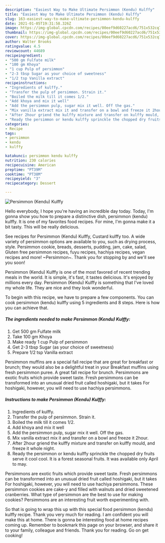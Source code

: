 ```yaml
---
description: "Easiest Way to Make Ultimate Persimmon (Kendu) Kulffy"
title: "Easiest Way to Make Ultimate Persimmon (Kendu) Kulffy"
slug: 163-easiest-way-to-make-ultimate-persimmon-kendu-kulffy
date: 2021-01-05T19:31:58.326Z
image: https://img-global.cpcdn.com/recipes/00eef9d60227acd6/751x532cq70/persimmon-kendu-kulffy-recipe-main-photo.jpg
thumbnail: https://img-global.cpcdn.com/recipes/00eef9d60227acd6/751x532cq70/persimmon-kendu-kulffy-recipe-main-photo.jpg
cover: https://img-global.cpcdn.com/recipes/00eef9d60227acd6/751x532cq70/persimmon-kendu-kulffy-recipe-main-photo.jpg
author: Walter Brooks
ratingvalue: 4.5
reviewcount: 44689
recipeingredient:
- "500 gm Fulfate milk"
- "100 gm Khoya"
- "1 cup Pulp of persimmon"
- "2-3 tbsp Sugar as your choice of sweetness"
- "1/2 tsp Vanilla extract"
recipeinstructions:
- "Ingredients of kulffy."
- "Transfer the pulp of persimmon. Strain it."
- "Boiled the milk till it comes 1/2."
- "Add khoya and mix it well"
- "Add the persimmon pulp, sugar mix it well. Off the gas."
- "Mix vanilla extract mix it and transfer on a bowl and freeze it 2hour."
- "After 2hour griend the kulffy mixture and transfer on kulffy mould, and freeze it whole night."
- "Ready the persimmon or kendu kulffy sprinckle the chopped dry fruits serve it cool cool. It is a forest seasonal fruits. It was available only April to may."
categories:
- Recipe
tags:
- persimmon
- kendu
- kulffy

katakunci: persimmon kendu kulffy 
nutrition: 230 calories
recipecuisine: American
preptime: "PT39M"
cooktime: "PT38M"
recipeyield: "3"
recipecategory: Dessert

---
```



![Persimmon (Kendu) Kulffy](https://img-global.cpcdn.com/recipes/00eef9d60227acd6/751x532cq70/persimmon-kendu-kulffy-recipe-main-photo.jpg)

Hello everybody, I hope you're having an incredible day today. Today, I'm gonna show you how to prepare a distinctive dish, persimmon (kendu) kulffy. It is one of my favorites food recipes. For mine, I'm gonna make it a bit tasty. This will be really delicious.

See recipes for Persimmon (Kendu) Kulffy, Custard kulffy too. A wide variety of persimmon options are available to you, such as drying process, style. Persimmon cookie, breads, desserts, pudding, jam, cake, salad, Gluten free persimmon recipes, fuyu recipes, hachiya recipes, vegan recipes and more! ~Persimmon~. Thank you for stopping by and we&#39;ll see you soon!

Persimmon (Kendu) Kulffy is one of the most favored of recent trending meals in the world. It is simple, it's fast, it tastes delicious. It's enjoyed by millions every day. Persimmon (Kendu) Kulffy is something that I've loved my whole life. They are nice and they look wonderful.


To begin with this recipe, we have to prepare a few components. You can cook persimmon (kendu) kulffy using 5 ingredients and 8 steps. Here is how you can achieve that.

<!--inarticleads1-->

##### The ingredients needed to make Persimmon (Kendu) Kulffy:

1. Get 500 gm Fulfate milk
1. Take 100 gm Khoya
1. Make ready 1 cup Pulp of persimmon
1. Get 2-3 tbsp Sugar (as your choice of sweetness)
1. Prepare 1/2 tsp Vanilla extract


Persimmon muffins are a special fall recipe that are great for breakfast or brunch; they would also be a delightful treat in your Breakfast muffins using fresh persimmon puree. A great fall recipe for brunch. Persimmons are exotic fruits which provide sweet taste. Fresh persimmons can be transformed into an unusual dried fruit called hoshigaki, but it takes For hoshigaki, however, you will need to use hachiya persimmons. 

<!--inarticleads2-->

##### Instructions to make Persimmon (Kendu) Kulffy:

1. Ingredients of kulffy.
1. Transfer the pulp of persimmon. Strain it.
1. Boiled the milk till it comes 1/2.
1. Add khoya and mix it well
1. Add the persimmon pulp, sugar mix it well. Off the gas.
1. Mix vanilla extract mix it and transfer on a bowl and freeze it 2hour.
1. After 2hour griend the kulffy mixture and transfer on kulffy mould, and freeze it whole night.
1. Ready the persimmon or kendu kulffy sprinckle the chopped dry fruits serve it cool cool. It is a forest seasonal fruits. It was available only April to may.


Persimmons are exotic fruits which provide sweet taste. Fresh persimmons can be transformed into an unusual dried fruit called hoshigaki, but it takes For hoshigaki, however, you will need to use hachiya persimmons. These persimmon cookies are cake-y and filled with walnuts and dried sweetened cranberries. What type of persimmon are the best to use for making cookies? Persimmons are an interesting fruit worth experimenting with. 

So that is going to wrap this up with this special food persimmon (kendu) kulffy recipe. Thank you very much for reading. I am confident you will make this at home. There is gonna be interesting food at home recipes coming up. Remember to bookmark this page on your browser, and share it to your family, colleague and friends. Thank you for reading. Go on get cooking!
